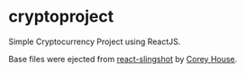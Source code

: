 # cryptoproject
Simple Cryptocurrency Project using ReactJS.

Base files were ejected from [react-slingshot](https://github.com/coryhouse/react-slingshot) by [Corey House](https://github.com/coryhouse).
